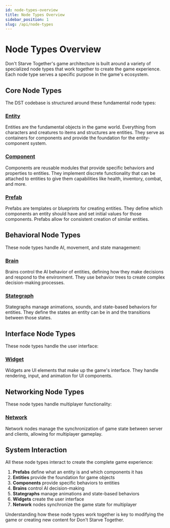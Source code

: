 ```yaml
---
id: node-types-overview
title: Node Types Overview
sidebar_position: 1
slug: /api/node-types
---
```


# Node Types Overview

Don't Starve Together's game architecture is built around a variety of specialized node types that work together to create the game experience. Each node type serves a specific purpose in the game's ecosystem.

## Core Node Types

The DST codebase is structured around these fundamental node types:

### [Entity](/docs/api-vanilla/node-types/entity)
Entities are the fundamental objects in the game world. Everything from characters and creatures to items and structures are entities. They serve as containers for components and provide the foundation for the entity-component system.

### [Component](/docs/api-vanilla/node-types/component)
Components are reusable modules that provide specific behaviors and properties to entities. They implement discrete functionality that can be attached to entities to give them capabilities like health, inventory, combat, and more.

### [Prefab](/docs/api-vanilla/node-types/prefab)
Prefabs are templates or blueprints for creating entities. They define which components an entity should have and set initial values for those components. Prefabs allow for consistent creation of similar entities.

## Behavioral Node Types

These node types handle AI, movement, and state management:

### [Brain](/docs/api-vanilla/node-types/brain)
Brains control the AI behavior of entities, defining how they make decisions and respond to the environment. They use behavior trees to create complex decision-making processes.

### [Stategraph](/docs/api-vanilla/node-types/stategraph)
Stategraphs manage animations, sounds, and state-based behaviors for entities. They define the states an entity can be in and the transitions between those states.

## Interface Node Types

These node types handle the user interface:

### [Widget](/docs/api-vanilla/node-types/widget)
Widgets are UI elements that make up the game's interface. They handle rendering, input, and animation for UI components.

## Networking Node Types

These node types handle multiplayer functionality:

### [Network](/docs/api-vanilla/node-types/network)
Network nodes manage the synchronization of game state between server and clients, allowing for multiplayer gameplay.

## System Interaction

All these node types interact to create the complete game experience:

1. **Prefabs** define what an entity is and which components it has
2. **Entities** provide the foundation for game objects
3. **Components** provide specific behaviors to entities
4. **Brains** control AI decision-making
5. **Stategraphs** manage animations and state-based behaviors
6. **Widgets** create the user interface
7. **Network** nodes synchronize the game state for multiplayer

Understanding how these node types work together is key to modifying the game or creating new content for Don't Starve Together. 